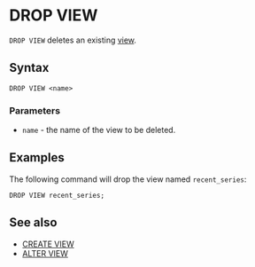 # DROP VIEW

`DROP VIEW` deletes an existing [view](concepts/datamodel/view).

## Syntax

```yql
DROP VIEW <name>
```

### Parameters

* `name` - the name of the view to be deleted.

## Examples

The following command will drop the view named `recent_series`:

```yql
DROP VIEW recent_series;
```

## See also

* [CREATE VIEW](create-view.md)
* [ALTER VIEW](alter-view.md)
